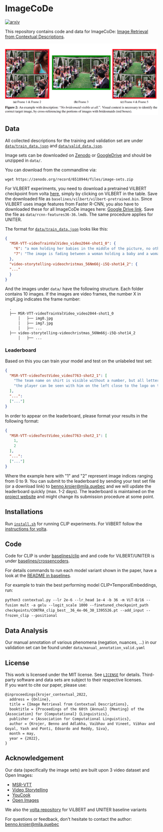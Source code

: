# ImageCoDe

[![arxiv](https://img.shields.io/badge/arXiv-2203.15867-b31b1b.svg)](https://arxiv.org/abs/2203.15867)

This repository contains code and data for ImageCoDe: [Image Retrieval from Contextual Descriptions](https://arxiv.org/abs/2203.15867). 

![Example](https://github.com/mcgill-nlp/ImageCoDe/blob/main/example.png?raw=true)

## Data
All collected descriptions for the training and validation set are under [`data/train_data.json`](data/train_data.json) and [`data/valid_data.json`](data/valid_data.json).

Image sets can be downloaded on [Zenodo](https://zenodo.org/record/6518944#.YnLboHWZPUQ) or [GoogleDrive](https://drive.google.com/file/d/1OIKNyU0F9lThbaZZ3Jvm7AlF94n1MzDk/view?usp=sharing) and should be unzipped in `data/`.

You can download from the commandline via:

```
wget https://zenodo.org/record/6518944/files/image-sets.zip
```

For ViLBERT experiments, you need to download a pretrained ViLBERT checkpoint from volta [here](https://github.com/e-bug/volta/blob/main/MODELS.md), simply by clicking on ViLBERT in the table. Save the downloaded file as `baselines/vilbert/vilbert-pretrained.bin`.
Since ViLBERT uses image features from Faster R-CNN, you also have to downloaded these for all ImageCoDe images here: [Google Drive link](https://drive.google.com/drive/folders/1Gm22SlCM1V63oZIVS0riqWlySL_g5DJc?usp=sharing). Save the file as `data/rcnn-features36-36.lmdb`.
The same procedure applies for UNITER.

The format for [`data/train_data.json`](data/train_data.json) looks like this:

```json
{
  "MSR-VTT-videoTrainValVideo_video2044-shot1_0": {
    "6": "a mom holding her babies in the middle of the picture, no other image intervenes with the image.",
    "7": "The image is fading between a woman holding a baby and a woman sitting with a red background. The hands of the woman sitting aren't visible."
  },
  "video-storytelling-videochristmas_56Nm66j-i5Q-shot14_2": {
  "..."
  }
}
```
And the images under `data/` have the following structure. Each folder contains 10 images. If the images are video frames, the number X in imgX.jpg indicates the frame number:
```
  .
  ├── MSR-VTT-videoTrainValVideo_video2044-shot1_0
      │   ├── img0.jpg
      │   ├── img7.jpg
      │   ├── ...
  ├── video-storytelling-videochristmas_56Nm66j-i5Q-shot14_2
      │   ├── ...
```
### Leaderboard

Based on this you can train your model and test on the unlabeled test set:
```json
{
  "MSR-VTT-videoTestVideo_video7763-shot2_1": [
    "The team name on shirt is visible without a number, but all letters can be seen for team name.",
    "the player can be seen with him on the left close to the logo on the pitch on the right and can be clearly seen"
  ],
  "...":
  ["..."]
}
```

In order to appear on the leaderboard, please format your results in the following format:
```json
{
  "MSR-VTT-videoTestVideo_video7763-shot2_1": [
    1,
    2
  ],
  "...":
  ["..."]
}
```
Where the example here with "1" and "2" represent image indices ranging from 0 to 9.
You can submit to the leaderboard by sending your test set file (or a download link) to benno.krojer@mila.quebec and we will update the leaderboard quickly (max. 1-2 days).
The leaderboard is maintained on the [project website](https://mcgill-nlp.github.io/imagecode/) and might change its submission procedure at some point.

## Installations

Run [`install.sh`](install.sh) for running CLIP experiments.
For VilBERT follow the [instructions for volta](https://github.com/e-bug/volta#repository-setup). 

## Code

Code for CLIP is under [baselines/clip](https://github.com/BennoKrojer/ImageCoDe/tree/main/baselines/clip) and and code for ViLBERT/UNITER is under [baselines/crossencoders](https://github.com/BennoKrojer/ImageCoDe/tree/main/baselines/crossencoders).

For details commands to run each model variant shown in the paper, have a look at the [README in baselines](https://github.com/BennoKrojer/ImageCoDe/tree/main/baselines).

For example to train the best performing model CLIP+TemporalEmbeddings, run:

```python3 contextual.py --lr 2e-6 --lr_head 1e-4 -b 36 -m ViT-B/16 --fusion mult -a gelu --logit_scale 1000 --finetuned_checkpoint_path checkpoints/CONTRA_clip_best__36_4e-06_30_1395526.pt --add_input --frozen_clip --positional```

## Data Analysis

Our manual annotation of various phenomena (negation, nuances, ...) in our validation set can be found under `data/manual_annotation_valid.yaml`

## License

This work is licensed under the MIT license. See [`LICENSE`](LICENSE) for details. 
Third-party software and data sets are subject to their respective licenses. <br>
If you want to cite our paper, please use:
```
@inproceedings{krojer_contextual_2022,
  address = {Online},
  title = {Image Retrieval from Contextual Descriptions},
  booktitle = {Proceedings of the 60th {Annual} {Meeting} of the {Association} for {Computational} {Linguistics},
  publisher = {Association for Computational Linguistics},
  author = {Krojer, Benno and Adlakha, Vaibhav and Vineet, Vibhav and Goyal, Yash and Ponti, Edoardo and Reddy, Siva},
  month = may,
  year = {2022},
}
```

## Acknowledgement
Our data (specifically the image sets) are built upon 3 video dataset and Open Images:
- [MSR-VTT](https://www.microsoft.com/en-us/research/publication/msr-vtt-a-large-video-description-dataset-for-bridging-video-and-language/)
- [Video Storytelling](https://zenodo.org/record/2383739#.Yizc2Iz0nUR)
- [YouCook](https://web.eecs.umich.edu/~jjcorso/r/youcook/)
- [Open Images](https://storage.googleapis.com/openimages/web/index.html)

We also the [volta repository](https://github.com/e-bug/volta) for ViLBERT and UNITER baseline variants

For questions or feedback, don't hesitate to contact the author: benno.krojer@mila.quebec

